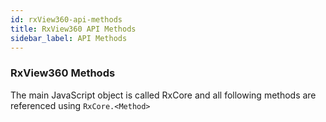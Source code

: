 ```yaml
---
id: rxView360-api-methods
title: RxView360 API Methods
sidebar_label: API Methods
---
```


### RxView360 Methods

The main JavaScript object is called RxCore and all following methods are referenced using `RxCore.<Method>`
